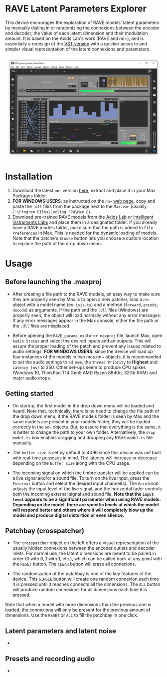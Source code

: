 # RAVE Latent Parameters Explorer

This device encourages the exploration of RAVE models' latent parameters by manually dialing in or randomizing the connexions between the encoder and decoder, the value of each latent dimension and their modulation amount. It is based on the Acids Lab's work (RAVE and nn~), and is essentially a redesign of the [VST version](https://forum.ircam.fr/projects/detail/rave-vst/) with a quicker acces to and simpler visual representation of the latent connexions and parameters.

![latent-params](assets/rave-params-exp.png)

# Installation

1. Download the latest `nn~` version [here](https://github.com/domkirke/nn_tilde/releases/), extract and place it in your Max Packages folder.
2. **FOR WINDOWS USERS**: as instructed on the `nn~` [web page](https://forum.ircam.fr/projects/detail/nn/), copy and paste the `.dll` files from the package next to the `Max.exe` (usually `C:\Program Files\Cycling '74\Max 8`).
3. Download pre-trained RAVE models from the [Acids Lab](https://acids-ircam.github.io/rave_models_download) or [Intelligent Instruments Labs](https://huggingface.co/Intelligent-Instruments-Lab/rave-models) and place them in a designated folder. If you already have a RAVE models folder, make sure that the path is added to `File Preferences` in Max. This is needed for the dynamic loading of models. Note that the patche's `Browse` button lets you choose a custom location to replace the path of the drop down menu.

# Usage

## Before launching the .maxproj

- After creating a file path to the RAVE models, an easy way to make sure they are properly seen by Max is to open a new patcher, load a `nn~` object with a model name (ex. `isis.ts`) and a method (`forward`, `encode`, `decode`) as arguments. If the path and the `.dll` files (Windows) are properly seen, the object will load normally without any error messages. If any error messages appear in the Max console, either the file path or the `.dll` files are misplaced.

- Before opening the `RAVE_params_explorer.maxproj` file, launch Max, open `Audio Status` and select the desired inputs and an outputs. This will assure the proper loading of the patch and prevent any issues related to audio settings. **FOR WINDOWS USERS**: since the device will load up four instances of the models in two mcs.nn~ objects, it is recommanded to set the audio settings to `ad_mme`, the `Thread Priority` to **Highest** and `Latency (ms)` to 250. Other set-ups seem to produce CPU spikes (Windows 10, ThinkPad T14 Gen5 AMD Ryzen 8840u, 32Gb RAM) and major audio drops.

## Getting started
  
- On startup, the first model in the drop down menu will be loaded and heard. Note that, technically, there is no need to change the file path of the drop down menu; if the RAVE models folder is seen by Max and the same models are present in your models folder, they will be loaded correctly in the `nn~` objects. But, to assure that everything is the same, it is better to change the path to your own folder. Alternatively, the `drop model.ts` box enables dragging and dropping any RAVE `model.ts` file manually.
  
- The `buffer size` is set by default to 4096 since this device was *not* built with real-time purposes in mind. The latency will increase or decrease depending on the `buffer size` along with the CPU usage.

- The incoming signal on which the timbre transfer will be applied can be a live signal and/or a sound file. To turn on the live input, press the `External` button and select the desired input channel(s). The `Gain` knob adjusts the input level of the live signal, and the horizontal fader controls both the incoming external signal and sound file. **Note that the `input level` appears to be a significant parameter when using RAVE models. Depending on the model, there are specific levels at which the model will respond better and others where it will completely blow up the model and produce digital distortion or even silence.**

## Patchbay (crosspatcher)

- The `crosspatcher` object on the left offers a visual representation of the usually hidden connexions between the encoder outlets and decoder inlets. For normal use, the latent dimensions are meant to be paired in order (0 with 0, 1 with 1, etc.), which can be called back at any point with the `RESET` button. The `CLEAR` button will erase all connexions.
  
- The randomization of the patchbay is one of the key features of the device. This `SINGLE` button will create one random connexion each time it is pressed until it reaches connects all the dimensions. The `ALL` button will produce random connexions for all dimensions each time it is pressed.
  
Note that when a model with more dimensions than the previous one is loaded, the connexions will only be present for the previous amount of dimensions. Use the `RESET` or `ALL` to fill the patchbay in one click.

## Latent parameters and latent noise

- 

## Presets and recording audio

- 
